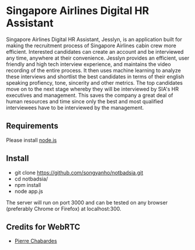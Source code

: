 # Singapore Airlines Digital HR Assistant

Singapore Airlines Digital HR Assistant, Jesslyn, is an application built for making the recruitment process of Singapore Airlines cabin crew more efficient. Interested candidates can create an account and be interviewed any time, anywhere at their convenience. Jesslyn provides an efficient, user friendly and high tech interview experience, and maintains the video recording of the entire process. It then uses machine learning to analyze these interviews and shortlist the best candidates in terms of their english speaking profiency, tone, sincerity and other metrics. The top candidates move on to the next stage whereby they will be interviewed by SIA's HR executives and management. This saves the company a great deal of human resources and time since only the best and most qualified interviewees have to be interviewed by the management.             

## Requirements

Please install [node.js](http://nodejs.org/download/)

## Install

* git clone https://github.com/songyanho/notbadsia.git
* cd notbadsia/
* npm install
* node app.js

The server will run on port 3000 and can be tested on any browser (preferably Chrome or Firefox) at localhost:300. 

## Credits for WebRTC
- [Pierre Chabardes](https://github.com/pchab/ProjectRTC)
